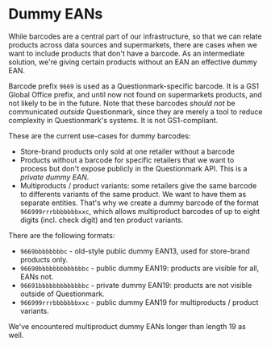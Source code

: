 # Dummy EANs

While barcodes are a central part of our infrastructure, so that we can relate products across data sources and supermarkets, there are cases when we want to include products that don't have a barcode. As an intermediate solution, we're giving certain products without an EAN an effective dummy EAN.

Barcode prefix `9669` is used as a Questionmark-specific barcode. It is a GS1 Global Office prefix, and until now not found on supermarkets products, and not likely to be in the future. Note that these barcodes _should not_ be communicated _outside_ Questionmark, since they are merely a tool to reduce complexity in Questionmark's systems. It is not GS1-compliant.

These are the current use-cases for dummy barcodes:

- Store-brand products only sold at one retailer without a barcode
- Products without a barcode for specific retailers that we want to process but don't expose publicly in the Questionmark API. This is a _private dummy EAN_.
- Multiproducts / product variants: some retailers give the same barcode to differents variants of the same product. We want to have them as separate entities. That's why we create a dummy barcode of the format `966999rrrbbbbbbbxxc`, which allows multiproduct barcodes of up to eight digits (incl. check digit) and ten product variants.

There are the following formats:

- `9669bbbbbbbbc` - old-style public dummy EAN13, used for store-brand products only.
- `96690bbbbbbbbbbbbbc` - public dummy EAN19: products are visible for all, EANs not.
- `96691bbbbbbbbbbbbbc` - private dummy EAN19: products are not visible outside of Questionmark.
- `966999rrrbbbbbbbxxc` - public dummy EAN19 for multiproducts / product variants.

We've encountered multiproduct dummy EANs longer than length 19 as well.
